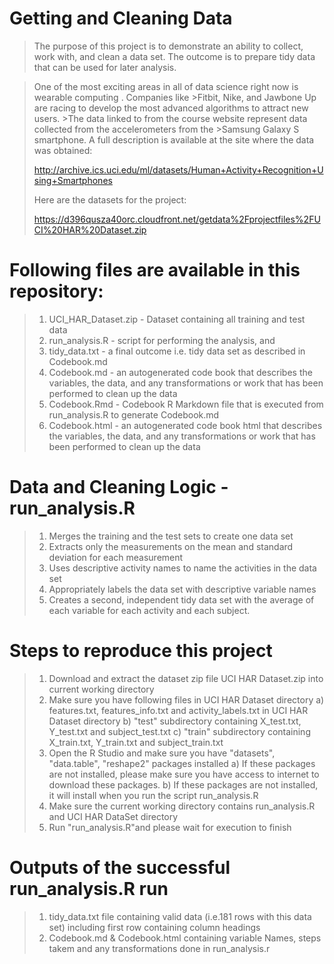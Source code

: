 Getting and Cleaning Data
=========================


>The purpose of this project is to demonstrate an ability to collect, work with, and clean a data set.
>The outcome is to prepare tidy data that can be used for later analysis.

>One of the most exciting areas in all of data science right now is wearable computing . Companies like >Fitbit, Nike, and Jawbone Up are racing to develop the most advanced algorithms to attract new users. >The data linked to from the course website represent data collected from the accelerometers from the >Samsung Galaxy S smartphone. A full description is available at the site where the data was obtained: 
>
>http://archive.ics.uci.edu/ml/datasets/Human+Activity+Recognition+Using+Smartphones 
>
>Here are the datasets for the project: 
>
>https://d396qusza40orc.cloudfront.net/getdata%2Fprojectfiles%2FUCI%20HAR%20Dataset.zip 
>
Following files are available in this repository:
===========================================================
>
> 1. UCI_HAR_Dataset.zip - Dataset containing all training and test data 
> 2. run_analysis.R -  script for performing the analysis, and 
> 3. tidy_data.txt - a final outcome i.e. tidy data set as described in Codebook.md
> 4. Codebook.md - an autogenerated code book that describes the variables, the data, and any transformations or work that has been performed to clean up the data
> 5. Codebook.Rmd - Codebook R Markdown file that is executed from run_analysis.R to generate Codebook.md
> 6. Codebook.html - an autogenerated code book html that describes the variables, the data, and any transformations or work that has been performed to clean up the data

>
Data and Cleaning Logic - run_analysis.R
===============================================
>
> 1. Merges the training and the test sets to create one data set
> 2. Extracts only the measurements on the mean and standard deviation for each measurement 
> 3. Uses descriptive activity names to name the activities in the data set
> 4. Appropriately labels the data set with descriptive variable names
> 5. Creates a second, independent tidy data set with the average of each variable for each activity and each subject. 

>
Steps to reproduce this project
===============================================
>
> 1. Download and extract the dataset zip file UCI HAR Dataset.zip into current working directory
> 2. Make sure you have following files in UCI HAR Dataset directory
>   a) features.txt, features_info.txt and activity_labels.txt in UCI HAR Dataset directory
>   b) "test" subdirectory containing X_test.txt, Y_test.txt and subject_test.txt
>   c) "train" subdirectory containing X_train.txt, Y_train.txt and subject_train.txt
> 3. Open the R Studio and make sure you have "datasets", "data.table", "reshape2" packages installed
>   a) If these packages are not installed, please make sure you have access to internet to download these packages.
>   b) If these packages are not installed, it will install when you run the script run_analysis.R
> 4. Make sure the current working directory contains run_analysis.R and UCI HAR DataSet directory
> 5. Run "run_analysis.R"and please wait for execution to finish

>
Outputs of the successful run_analysis.R run
===============================================
> 

> 1. tidy_data.txt file containing valid data (i.e.181 rows with this data set) including first row containing column headings
> 2. Codebook.md & Codebook.html containing variable Names, steps takem and any transformations done in run_analysis.r
